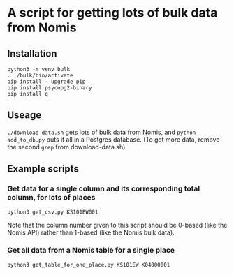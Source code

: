 # A script for getting lots of bulk data from Nomis

## Installation

```
python3 -m venv bulk
. ./bulk/bin/activate
pip install --upgrade pip
pip install psycopg2-binary
pip install q
```

## Useage

`./download-data.sh` gets lots of bulk data from Nomis, and `python add_to_db.py` puts it all in a Postgres database.
(To get more data, remove the second `grep` from download-data.sh)

## Example scripts

### Get data for a single column and its corresponding total column, for lots of places

```
python3 get_csv.py KS101EW001
```

Note that the column number given to this script should be 0-based (like the Nomis API)
rather than 1-based (like the Nomis bulk data).

### Get all data from a Nomis table for a single place

```
python3 get_table_for_one_place.py KS101EW K04000001
```
